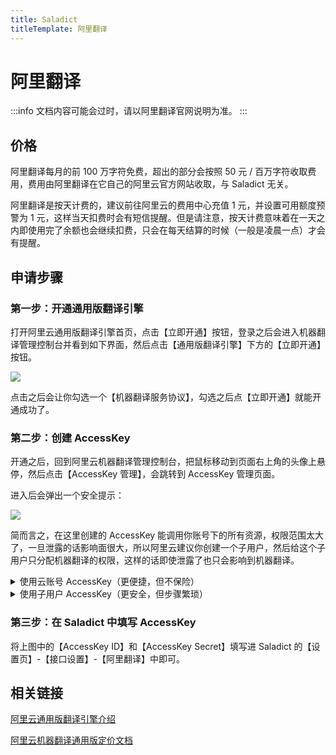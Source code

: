 ```yaml
---
title: Saladict
titleTemplate: 阿里翻译
---
```


# 阿里翻译

:::info
文档内容可能会过时，请以阿里翻译官网说明为准。
:::

## 价格

阿里翻译每月的前 100 万字符免费，超出的部分会按照 50 元 / 百万字符收取费用，费用由阿里翻译在它自己的阿里云官方网站收取，与 Saladict 无关。

阿里翻译是按天计费的，建议前往阿里云的费用中心充值 1 元，并设置可用额度预警为 1 元，这样当天扣费时会有短信提醒。但是请注意，按天计费意味着在一天之内即使用完了余额也会继续扣费，只会在每天结算的时候（一般是凌晨一点）才会有提醒。

## 申请步骤

### 第一步：开通通用版翻译引擎

打开阿里云通用版翻译引擎首页，点击【立即开通】按钮，登录之后会进入机器翻译管理控制台并看到如下界面，然后点击【通用版翻译引擎】下方的【立即开通】按钮。

![](./asset/alibaba1.png)

点击之后会让你勾选一个【机器翻译服务协议】，勾选之后点【立即开通】就能开通成功了。

### 第二步：创建 AccessKey

开通之后，回到阿里云机器翻译管理控制台，把鼠标移动到页面右上角的头像上悬停，然后点击【AccessKey 管理】，会跳转到 AccessKey 管理页面。

进入后会弹出一个安全提示：

![](./asset/alibaba2.png)

简而言之，在这里创建的 AccessKey 能调用你账号下的所有资源，权限范围太大了，一旦泄露的话影响面很大，所以阿里云建议你创建一个子用户，然后给这个子用户只分配机器翻译的权限，这样的话即使泄露了也只会影响到机器翻译。

<details><summary>使用云账号 AccessKey（更便捷，但不保险）</summary>
<p>

如果要用云账号创建 AccessKey，那么选择【继续使用 AccessKey】即可。

![](./asset/alibaba3.png)

然后点击【创建 AccessKey】按钮：

![](./asset/alibaba4.png)

点击之后会让你输入手机短信验证码，输入之后会提示 AccessKey 创建成功，如下图：

![](./asset/alibaba5.png)

</p>
</details>

<details><summary>使用子用户 AccessKey（更安全，但步骤繁琐）</summary>
<p>

如果要用子用户 AccessKey，那么选择【开始使用子用户 AccessKey】即可。

![](./asset/alibaba6.png)

第一步：创建并填写用户信息
点击【创建用户】按钮：

![](./asset/alibaba7.png)

点击之后需要填写用户信息：

设置登录名称：pot
填写显示名称：pot
访问方式：勾选【Open API 调用访问】。
完成之后点击【确定】。

![](./asset/alibaba8.png)

点击之后会让你输入手机短信验证码，输入之后会看到创建成功的 【AccessKey ID】 和 【AccessKey Secret】，如下图：

![](./asset/alibaba9.png)

第二步：设置用户权限
勾选刚刚创建的用户并点击【添加权限】：

![](./asset/alibaba10.png)

搜索“机器翻译”，单击选中【AliyunMTFullAccess】和【AliyunMTReadOnlyAccess】这两项即可，然后点击【确定】：

![](./asset/alibaba11.png)

第三步：审阅信息
这一步只需要点击【完成】按钮即可，然后就会看到这个子账户的【AccessKey ID】 和 【AccessKey Secret】，如下图：

![](./asset/alibaba12.png)

</p>
</details>

### 第三步：在 Saladict 中填写 AccessKey

将上图中的【AccessKey ID】和【AccessKey Secret】填写进 Saladict 的【设置页】-【接口设置】-【阿里翻译】中即可。

## 相关链接

[阿里云通用版翻译引擎介绍](https://www.aliyun.com/product/ai/base_alimt)

[阿里云机器翻译通用版定价文档](https://help.aliyun.com/document_detail/158294.html)
